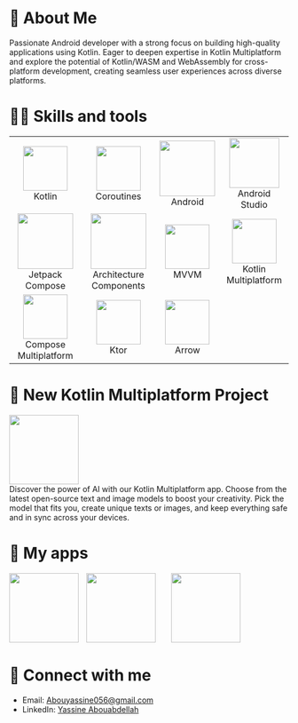 # 👋 About Me
Passionate Android developer with a strong focus on building high-quality applications using Kotlin. Eager to deepen expertise in Kotlin Multiplatform and explore the potential of Kotlin/WASM and WebAssembly for cross-platform development, creating seamless user experiences across diverse platforms.

# 🧑‍💻 Skills and tools
| | | | |
|:-------------------------:|:-------------------------:|:-------------------------:|:-------------------------:|
| <img src="https://icon.icepanel.io/Technology/svg/Kotlin.svg" width="80" height="80"/><br>Kotlin |<img src="https://developer.android.com/static/images/kotlin/pathway.png" width="80" height="80"/><br>Coroutines |<img src="https://developer.android.com/static/images/logos/android.svg" width="100" height="100"/><br> Android|<img src="https://uxwing.com/wp-content/themes/uxwing/download/brands-and-social-media/android-studio-icon.png" width="90" height="90"/><br> Android Studio |
| <img src="https://blogger.googleusercontent.com/img/b/R29vZ2xl/AVvXsEjC97Z8BResg5dlPqczsRCFhP6zewWX0X0e7fVPG-G7PuUZwwZVsi9OPoqJYkgqT2h0FI95SsmWzVEgpt8b8HAqFiIxZ98TFtY4lE0b8UrtVJ2HrJebRwl6C9DslsQDl9KnBIrdHS6LtkY/s1600/jetpack+compose+icon_RGB.png" width="100" height="100"/><br>Jetpack Compose | <img src="https://blogger.googleusercontent.com/img/b/R29vZ2xl/AVvXsEgDO1eKkrXPdSBxo_ZNX250ZBNH-FfexvOxc3mDX8LfcCRCByx0OOWzAGDqYPauyn3BZQq7Kw0K3zC_Hkg1ioaMkBeobbINIlF-h2NLMhO5IgNMYGI5EUQ0acIwITbQb8WFI8vgfj2yYx8/s1600/Jetpack_logo+%25282%2529.png" width="100" height="100"/><br>Architecture Components| <img src="https://raw.githubusercontent.com/irontec/android-mvvm-example/master/logo.png" width="80" height="80"/><br>MVVM | <img src="https://lp.jetbrains.com/static/2021/03/23/155113-0.15265793.png" width="80" height="80"/><br>Kotlin Multiplatform 
| <img src="https://imgur.com/KrPu1MR.jpg" width="80" height="80"/><br>Compose Multiplatform | <img src="https://avatars.githubusercontent.com/u/28214161?s=280&v=4" width="80" height="80"/><br>Ktor | <img src="https://i0.wp.com/theboreddev.com/wp-content/uploads/2021/10/arrow.png?fit=200%2C200&ssl=1" width="80" height="80"/><br>Arrow | 


# 🚀 New Kotlin Multiplatform Project
<a href="https://github.com/yassineAbou/LLMS"><img src="https://i.imgur.com/aBVZRPL.png" width="125" height = "125"></a>
<br>Discover the power of AI with our Kotlin Multiplatform app. Choose from the latest open-source text and image models to boost your creativity. Pick the model that fits you, create unique texts or images, and keep everything safe and in sync across your devices.

# 📱 My apps
<a href="https://github.com/yassineAbou/Clock"><img src="https://i.imgur.com/6JQDkCX.png" width="125" height = "125"></a> <a href="https://github.com/yassineAbou/Weather"><img src="https://i.imgur.com/RSSAkFv.png" width="125" height = "125"></a>  <a href="https://github.com/yassineAbou/Calculator"><img src="https://i.imgur.com/hVfvB0H.png" width="125" height = "125"></a>   

# 🤝 Connect with me
- Email: Abouyassine056@gmail.com
- LinkedIn: [Yassine Abouabdellah](https://www.linkedin.com/in/yassineabou/)

















